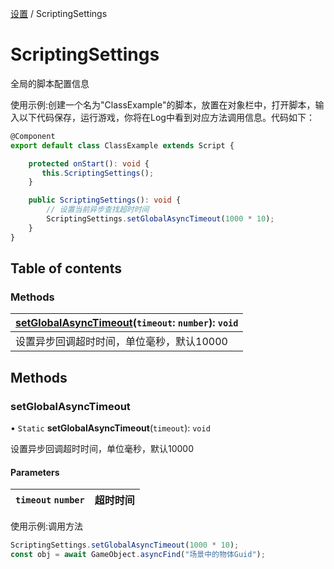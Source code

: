 [设置](../groups/设置.设置.md) / ScriptingSettings

# ScriptingSettings <Badge type="tip" text="Class" /> <Score text="ScriptingSettings" />

全局的脚本配置信息

<span style="font-size: 14px;">
使用示例:创建一个名为"ClassExample"的脚本，放置在对象栏中，打开脚本，输入以下代码保存，运行游戏，你将在Log中看到对应方法调用信息。代码如下：
</span>

```ts
@Component
export default class ClassExample extends Script {

    protected onStart(): void {
       this.ScriptingSettings();
    }

    public ScriptingSettings(): void {
        // 设置当前异步查找超时时间
        ScriptingSettings.setGlobalAsyncTimeout(1000 * 10);
    }
}
```

## Table of contents

### Methods <Score text="Methods" /> 
| **[setGlobalAsyncTimeout](mw.ScriptingSettings.md#setglobalasynctimeout)**(`timeout`: `number`): `void`   |
| :-----|
| 设置异步回调超时时间，单位毫秒，默认10000|

## Methods

### setGlobalAsyncTimeout <Score text="setGlobalAsyncTimeout" /> 

• `Static` **setGlobalAsyncTimeout**(`timeout`): `void` 

设置异步回调超时时间，单位毫秒，默认10000

#### Parameters

| `timeout` `number` | 超时时间 |
| :------ | :------ |


<span style="font-size: 14px;">
使用示例:调用方法
</span>

```ts
ScriptingSettings.setGlobalAsyncTimeout(1000 * 10);
const obj = await GameObject.asyncFind("场景中的物体Guid");
```
